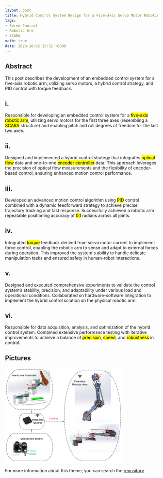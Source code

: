 ```yaml
---
layout: post
title: Hybrid Control System Design for a Five-Axis Servo Motor Robotic Arm Based on Optical Flow and One-to-One Encoder Integration
tags: 
- Servo Control
- Robotic Arm
- SCARA
math: true
date: 2023-10-02 15:32 +0800
---
```

## Abstract
This post describes the development of an embedded control system for a five-axis robotic arm, utilizing servo motors, a hybrid control strategy, and PID control with torque feedback.
<!--more-->

## i.
Responsible for developing an embedded control system for a <mark>five-axis robotic arm</mark>, utilizing servo motors for the first three axes (resembling a <mark>SCARA</mark> structure) and enabling pitch and roll degrees of freedom for the last two axes.

## ii.	
Designed and implemented a hybrid control strategy that integrates <mark>optical flow</mark> data and one-to-one <mark>encoder controller</mark> data. This approach leverages the precision of optical flow measurements and the flexibility of encoder-based control, ensuring enhanced motion control performance.

## iii.	
Developed an advanced motion control algorithm using <mark>PID</mark> control combined with a dynamic feedforward strategy to achieve precise trajectory tracking and fast response. Successfully achieved a robotic arm repeatable positioning accuracy of <mark>0.1</mark> radians across all joints.

## iv.	
Integrated <mark>torque</mark> feedback derived from servo motor current to implement force control, enabling the robotic arm to sense and adapt to external forces during operation. This improved the system's ability to handle delicate manipulation tasks and ensured safety in human-robot interactions.

## v.	
Designed and executed comprehensive experiments to validate the control system’s stability, precision, and adaptability under various load and operational conditions. Collaborated on hardware-software integration to implement the hybrid control solution on the physical robotic arm.

## vi.	
Responsible for data acquisition, analysis, and optimization of the hybrid control system. Combined extensive performance testing with iterative improvements to achieve a balance of <mark>precision</mark>, <mark>speed</mark>, and <mark>robustness</mark> in control.

## Pictures
![arm.png](https://raw.githubusercontent.com/sos-xiaobai/sos-xiaobai.github.io/master/pictures/arm.png)



For more information about this theme, you can search the [repository](https://github.com/sos-xiaobai/Engineering-robot).